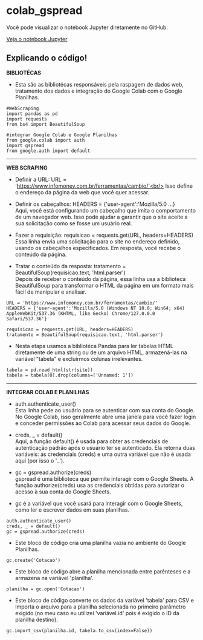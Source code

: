 # colab_gspread
Você pode visualizar o notebook Jupyter diretamente no GitHub:

[Veja o notebook Jupyter](https://github.com/yuri98s/colab_gspread/blob/main/colab_gspread.ipynb)

## Explicando o código!
**BIBLIOTÉCAS**

* Esta são as bibliotécas responsáveis pela raspagem de dados web, tratamento dos dados e integração do Google Colab com o Google Planilhas.
```
#WebScraping
import pandas as pd
import requests
from bs4 import BeautifulSoup

#integrar Google Colab e Google Planilhas
from google.colab import auth
import gspread
from google.auth import default
```
___________________________________________________________________________________________________
**WEB SCRAPING**

* Definir a URL: URL = 'https://www.infomoney.com.br/ferramentas/cambio/'<br/>
Isso define o endereço da página da web que você quer acessar.

* Definir os cabeçalhos: HEADERS = {'user-agent':'Mozilla/5.0 ...}<br/>
Aqui, você está configurando um cabeçalho que imita o comportamento de um navegador web. Isso pode ajudar a garantir que o site aceite a sua solicitação como se fosse um usuário real.

* Fazer a requisição: requisicao = requests.get(URL, headers=HEADERS)<br/>
Essa linha envia uma solicitação para o site no endereço definido, usando os cabeçalhos especificados. Em resposta, você recebe o conteúdo da página.

* Tratar o conteúdo da resposta: tratamento = BeautifulSoup(requisicao.text, 'html.parser')<br/>
Depois de receber o conteúdo da página, essa linha usa a biblioteca BeautifulSoup para transformar o HTML da página em um formato mais fácil de manipular e analisar. 
```
URL = 'https://www.infomoney.com.br/ferramentas/cambio/'
HEADERS = {'user-agent':'Mozilla/5.0 (Windows NT 10.0; Win64; x64) AppleWebKit/537.36 (KHTML, like Gecko) Chrome/127.0.0.0 Safari/537.36'}

requisicao = requests.get(URL, headers=HEADERS)
tratamento = BeautifulSoup(requisicao.text, 'html.parser')
```
* Nesta etapa usamos a bibliotéca Pandas para ler tabelas HTML diretamente de uma string ou de um arquivo HTML, armazená-las na variável "tabela" e excluírmos colunas irrelevantes.

```
tabela = pd.read_html(str(site))
tabela = tabela[0].drop(columns=['Unnamed: 1'])
```
___________________________________________________________________________________________________
**INTEGRAR COLAB E PLANILHAS**
* auth.authenticate_user()<br/>
Esta linha pede ao usuário para se autenticar com sua conta do Google. No Google Colab, isso geralmente abre uma janela para você fazer login e conceder permissões ao Colab para acessar seus dados do Google.

* creds, _ = default()<br/>
Aqui, a função default() é usada para obter as credenciais de autenticação padrão após o usuário ter se autenticado. Ela retorna duas variáveis: as credenciais (creds) e uma outra variável que não é usada aqui (por isso o '_').

* gc = gspread.authorize(creds)<br/>
gspread é uma biblioteca que permite interagir com o Google Sheets. A função authorize(creds) usa as credenciais obtidas para autorizar o acesso à sua conta do Google Sheets.

* gc é a variável que você usará para interagir com o Google Sheets, como ler e escrever dados em suas planilhas.
```
auth.authenticate_user()
creds, _ = default()
gc = gspread.authorize(creds)
```
* Este bloco de código cria uma planilha vazia no ambiente do Google Planilhas.
```
gc.create('Cotacao')
```
*  Este bloco de código abre a planilha mencionada entre parênteses e a armazena na variável 'planilha'.
```
planilha = gc.open('Cotacao')
```
*  Este bloco de código converte os dados da variável 'tabela' para CSV e importa o arquivo para a planilha selecionada no primeiro parâmetro exigido (no meu caso eu utilizei 'variável.id' pois é exigido o ID da planilha destino).
```
gc.import_csv(planilha.id, tabela.to_csv(index=False))
```















